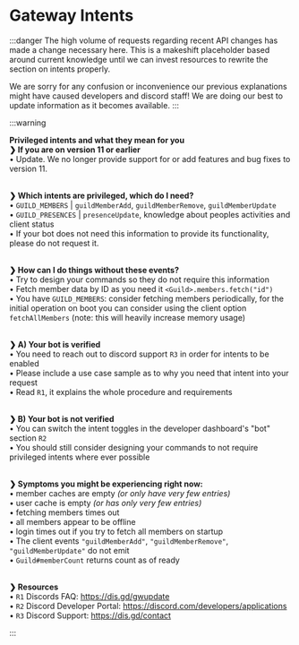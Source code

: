 # Gateway Intents
:::danger
The high volume of requests regarding recent API changes has made a change necessary here. This is a makeshift placeholder based around current knowledge until we can invest resources to rewrite the section on intents properly.

We are sorry for any confusion or inconvenience our previous explanations might have caused developers and discord staff! We are doing our best to update information as it becomes available.
:::

:::warning

**Privileged intents and what they mean for you** </br>
**❯ If you are on version 11 or earlier**  </br>
• Update. We no longer provide support for or add features and bug fixes to version 11.  </br> </br>

**❯ Which intents are privileged, which do I need?**  </br>
• `GUILD_MEMBERS` | `guildMemberAdd`, `guildMemberRemove`, `guildMemberUpdate`  </br>
• `GUILD_PRESENCES` | `presenceUpdate`, knowledge about peoples activities and client status  </br>
• If your bot does not need this information to provide its functionality, please do not request it.  </br> </br>

**❯ How can I do things without these events?**  </br>
• Try to design your commands so they do not require this information  </br>
• Fetch member data by ID as you need it `<Guild>.members.fetch("id")`  </br>
• You have `GUILD_MEMBERS`: consider fetching members periodically, for the initial operation on boot you can consider using the client option `fetchAllMembers` (note: this will heavily increase memory usage)  </br> </br>

**❯ A) Your bot is verified**  </br>
• You need to reach out to discord support `R3` in order for intents to be enabled  </br>
• Please include a use case sample as to why you need that intent into your request  </br>
• Read `R1`, it explains the whole procedure and requirements  </br> </br>

**❯ B) Your bot is not verified**  </br>
• You can switch the intent toggles in the developer dashboard's "bot" section `R2`  </br>
• You should still consider designing your commands to not require privileged intents where ever possible  </br> </br>

**❯ Symptoms you might be experiencing right now:**  </br>
• member caches are empty *(or only have very few entries)*  </br>
• user cache is empty *(or has only very few entries)*  </br>
• fetching members times out  </br>
• all members appear to be offline  </br>
• login times out if you try to fetch all members on startup  </br>
• The client events `"guildMemberAdd"`, `"guildMemberRemove"`, `"guildMemberUpdate"` do not emit  </br>
• `Guild#memberCount` returns count as of ready  </br> </br>

**❯ Resources**  </br> 
• `R1` Discords FAQ: <https://dis.gd/gwupdate>  </br>
• `R2` Discord Developer Portal: <https://discord.com/developers/applications>  </br>
• `R3` Discord Support: <https://dis.gd/contact>

:::

<!--
:::warning
As of October 7th, 2020, the privileged intents `GUILD_PRESENCES` and `GUILD_MEMBERS` must be enabled for your bot application in the Developer Portal if you wish to continue receiving them. For bots in 100+ servers, enabling these intents will require verification. 

v12 uses Discord API v6, which does not require intents to be specified when connecting to Discord. Specifying intents will be necessary when the library moves to API v8 in the next major release.
:::

Gateway Intents were introduced to the library in v12 and allow you to pick which events your bot will receive. Intents are groups of pre-defined events that the discord.js client will conditionally subscribe to. For example, omitting the `DIRECT_MESSAGE_TYPING` intent would prevent the discord.js client from receiving any typing events from direct messages. Intents also enable you to remove unwanted data from polluting your bot's cache; however, we can not yet explicitly list which unwanted side effects omitting an individual event may have on the library's internal workings.

<branch version="11.x">

Intents are not available in version 11; please update to version 12 of the library if you want to use gateway intents in your bot.

</branch>

<branch version="12.x">

## Enabling Intents

You can choose which intents you'd like to receive as client options when instantiating your bot client.

A list of all available gateway intents the library supports can be found at [the discord.js documentation](https://discord.js.org/#/docs/main/stable/class/Intents?scrollTo=s-FLAGS). The events included in the respective intents on the [discord API documentation](https://discord.com/developers/docs/topics/gateway#list-of-intents).

:::tip
`GUILD_PRESENCES` is required to receive the initial GuildMember data when your bot connects to Discord. If you do not supply it, your member caches will start empty. `guildMemberUpdate` events will not be processed, regardless of if the `GUILD_MEMBER` partial is enabled, unless the `GuildMember` has been cached by other means such as by sending a message, being mentioned in one, or the `guildMemberAdd` event. Before you disable intents, think about what your bot does and how not receiving the listed events might prevent it from doing this. Version 12 of discord.js may not function as expected when specific intents are not provided.
:::

```js
const { Client } = require('discord.js');
const client = new Client({ ws: { intents: ['GUILDS', 'GUILD_MESSAGES'] } });
```

## The Intents bit field wrapper

Discord.js provides a utility structure [`Intents`](https://discord.js.org/#/docs/main/stable/class/Intents) which can be utilized to adapt the underlying bit field easily.

We also provide static fields for all privileged and non-privileged intents. You can give these as-is or pass them to the Intents constructor to further modify to your needs.

```js
const { Client, Intents } = require('discord.js');
const client = new Client({ ws: { intents: Intents.ALL } });
```

The other static bits can be accessed likewise via `Intents.PRIVILEGED` and `Intents.NON_PRIVILEGED`.

You can use the `.add()` and `.remove()` methods to add or remove flags to modify the bit field. Since discord.js uses a spread operator for the provided arguments you can provide single flags as well as an array or bit field. To use a set of intents as template you can pass them to the constructor. A few approaches are demonstrated below:

```js
const { Client, Intents } = require('discord.js');
const myIntents = new Intents();
myIntents.add('GUILD_PRESENCES', 'GUILD_MEMBERS');

const client = new Client({ ws: { intents: myIntents } });

// more examples of manipulating the bit field

const otherIntents = new Intents(Intents.NON_PRIVILEGED);
otherIntents.remove(['GUILDS', 'GUILD_MESSAGES']);

const otherIntents2 = new Intents(32509);
otherIntents2.remove(1, 512);
```

If you want to view the built flags you can utilize the `.toArray()`, `.serialize()` and `.missing()`  methods. The first returns an array of flags represented in this bit field, the second an object mapping all possible flag values to a boolean; based on it, they are represented in this bit field. The third can be used to view the flags not represented in this bit field (you use it by passing a bit field of specific intents to check against).

## Privileged Intents

Discord defines some intents as "privileged" due to the data's sensitive nature through the affected events.
At the time of writing this article, privileged intents are `GUILD_PRESENCES` and `GUILD_MEMBERS`

You can enable privileged gateway intents in the [Discord Developer Portal](https://discord.com/developers/applications) under "Privileged Gateway Intents" in the "Bot" section.

Note that access to these special intents needs to be requested during the [verification process](https://support.discord.com/hc/en-us/articles/360040720412) discord requires for bots in 100 or more guilds.

Should you receive an error prefixed with `[DISALLOWED_INTENTS]`, please review your settings for all privileged intents you use. This topic's official documentation can be found on the [discord API documentation](https://discord.com/developers/docs/topics/gateway#privileged-intents).

## More on bit fields

Discord permissions are stored in a 53-bit integer and calculated using bitwise operations. If you want to dive deeper into what's happening behind the curtains, check the [Wikipedia](https://en.wikipedia.org/wiki/Bit_field) and [MDN](https://developer.mozilla.org/en-US/docs/Web/JavaScript/Reference/Operators/Bitwise_Operators) articles on the topic.

In discord.js, permission bit fields are represented as either the decimal value of said bit field or its referenced flags. Every position in a permissions bit field represents one of these flags and its state (either referenced `1` or not referenced `0`).

</branch>
-->
